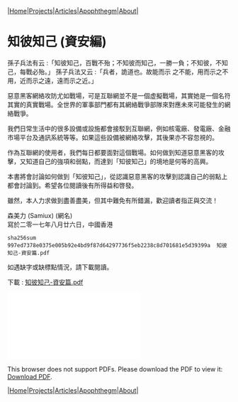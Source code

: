 |[Home](/README.md)|[Projects](/projects.md)|[Articles](/articles.md)|[Apophthegm](/apophthegm.md)|[About](/about.md)|

# **知彼知己 (資安編)**

孫子兵法有云 :「知彼知己，百戰不殆；不知彼而知己，一勝一負；不知彼，不知己，每戰必殆。」  孫子兵法又云 :「兵者，詭道也。故能而示
之不能，用而示之不用，近而示之遠，遠而示之近。」

惡意黑客網絡攻防尤如戰場，可是互聯網並不是一個虚擬戰場，其實她是一個名符其實的真實戰場。全世界的軍事部門都有其網絡戰爭部隊來對應未來可能發生的網絡戰爭。

我們日常生活中的很多設備或設施都會接駁到互聯網，例如核電廠、發電廠、金融市場平台及通訊系統等等。如果這些設備被網絡攻擊，其後果亦不容忽視的。

作為互聯網的使用者，我們每日都要面對這個戰場。如何做到知道惡意黑客的攻擊，又知道自己的強項和弱點，而達到「知彼知己」的境地是何等的高興。

本書將會討論如何做到「知彼知己」，從認識惡意黑客的攻擊到認識自己的弱點上都會討論到。希望各位閱讀後有所得益和啓發。

雖然，本人力求做到盡善盡美，但其中難免有所錯漏，歡迎讀者指正與交流！

森美力 (Samiux) (網名)  
寫於二零一七年八月廿六日，中國香港

```sha256sum 997ed7378e0375e005b92e4bd9f87d64297736f5eb2238c8d701681e5d39399a  知彼知己-資安篇.pdf```

如遇缺字或缺標點情況，請下載閱讀。

下載 : [知彼知己-資安篇.pdf](/pdf/知彼知己-資安篇.pdf)

<object data="/pdf/知彼知己-資安篇.pdf" type="application/pdf" width="900px" height="700px">
    <embed src="/pdf/知彼知己-資安篇.pdf">
        <p>This browser does not support PDFs. Please download the PDF to view it: <a href="/pdf/知彼知己-資安篇.pdf">Download PDF</a>.</p>
</object>

|[Home](/README.md)|[Projects](/projects.md)|[Articles](/articles.md)|[Apophthegm](/apophthegm.md)|[About](/about.md)|
